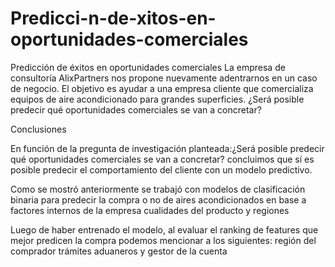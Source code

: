 # Predicci-n-de-xitos-en-oportunidades-comerciales
Predicción de éxitos en oportunidades comerciales La empresa de consultoría AlixPartners nos propone nuevamente adentrarnos en un caso de negocio. El objetivo es ayudar a una empresa cliente que comercializa equipos de aire acondicionado para grandes superficies. ¿Será posible predecir qué oportunidades comerciales se van a concretar?


Conclusiones

En función de la pregunta de investigación planteada:¿Será posible predecir qué oportunidades comerciales se van a concretar? concluimos que sí es posible predecir el comportamiento del cliente con un modelo predictivo.

Como se mostró anteriormente se trabajó con modelos de clasificación binaria para predecir la compra o no de aires acondicionados en base a factores internos de la empresa cualidades del producto y regiones

Luego de haber entrenado el modelo, al evaluar el ranking de features que mejor predicen la compra podemos mencionar a los siguientes: región del comprador trámites aduaneros y gestor de la cuenta
